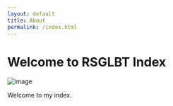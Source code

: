 ```yaml
---
layout: default
title: About
permalink: /index.html
---
```

# Welcome to RSGLBT Index

![image](https://raw.githubusercontent.com/LWFlouisa/RedSerpentPolitics/main/images/robosexuality2.jpeg)

Welcome to my index.

